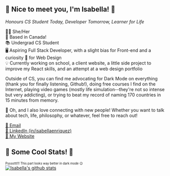 <!--
**isabellaenriquez/isabellaenriquez** is a ✨ _special_ ✨ repository because its `README.md` (this file) appears on your GitHub profile.

Here are some ideas to get you started:

- 🔭 I’m currently working on ...
- 🌱 I’m currently learning ...
- 👯 I’m looking to collaborate on ...
- 🤔 I’m looking for help with ...
- 💬 Ask me about ...
- 📫 How to reach me: ...
- 😄 Pronouns: ...
- ⚡ Fun fact: ...
-->

<!--``` js
const isabella = {
  pronouns: ["she", "her"],
  location: "Canada",
  position: "Student + Incoming Front End Developer @ Nylas",
  studying: [ "CS", "Software Design" ],
  languages: [ Java, Python, JavaScript, HTML, CSS, SQL ],
  frameworks: [ Flask, Django ],
  otherInterests: [ "fashion", "geography", "history", "travel", "web design" ],
}
```-->


## 🤝 Nice to meet you, I'm Isabella! 🤝
<p><i>Honours CS Student Today, Developer Tomorrow, Learner for Life</i></p>
👩‍💻 She/Her<br>
🍁 Based in Canada!<br>
📚 Undergrad CS Student<br>
🖥 Aspiring Full Stack Developer, with a slight bias for Front-end and a curiosity 🧐 for Web Design <br>
💡 Currently working on school, a client website, a little side project to improve my React skills, and an attempt at a web design portfolio<br>

<p>Outside of CS, you can find me advocating for Dark Mode on everything (thank you for finally listening, Github!), doing free courses I find on the Internet, playing video games (mostly life simulation--they're not so intense but very addicting), or trying to beat my record of naming 170 countries in 15 minutes from memory.</p>

<p>👋 Oh, and I also love connecting with new people! Whether you want to talk about tech, life, philosophy, or whatever, feel free to reach out!</p>
<a href="mailto:18ipe@queensu.ca">📧 Email</a><br>
<a href="https://linkedin.com/in/isabellaenriquez">💬 LinkedIn (in/isabellaenriquez)</a><br>
<a href="https://isabellaenriquez.github.io">🔗 My Website</a><br>

## 🧮 Some Cool Stats! 🧮
<sub><sup>Pssssttt!!! This part looks way better in dark mode 😉</sup></sub><br>
[![Isabella's github stats](https://github-readme-stats.vercel.app/api?username=isabellaenriquez&count_private=true&hide=prs,contribs&show_icons=true&theme=tokyonight&hide_border=true)](https://github.com/anuraghazra/github-readme-stats)<br>
<!--[![Top Langs](https://github-readme-stats.vercel.app/api/top-langs/?username=isabellaenriquez&layout=compact&theme=tokyonight&hide_border=true)](https://github.com/anuraghazra/github-readme-stats)-->
